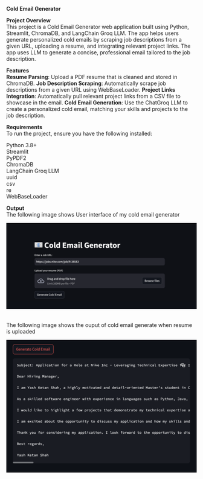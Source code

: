 **Cold Email Generator**

**Project Overview**  
This project is a Cold Email Generator web application built using Python, Streamlit, ChromaDB, and LangChain Groq LLM. The app helps users generate personalized cold emails by scraping job descriptions from a given URL, uploading a resume, and integrating relevant project links. The app uses LLM to generate a concise, professional email tailored to the job description.

**Features**  
**Resume Parsing**: Upload a PDF resume that is cleaned and stored in ChromaDB.
**Job Description Scraping**: Automatically scrape job descriptions from a given URL using WebBaseLoader.
**Project Links Integration**: Automatically pull relevant project links from a CSV file to showcase in the email.
**Cold Email Generation**: Use the ChatGroq LLM to create a personalized cold email, matching your skills and projects to the job description.

**Requirements** <br>
To run the project, ensure you have the following installed: <br>

Python 3.8+<br>
Streamlit<br>
PyPDF2<br>
ChromaDB<br>
LangChain Groq LLM<br>
uuid<br>
csv<br>
re<br>
WebBaseLoader<br>

**Output**<br>
The following image shows User interface of my cold email generator

![Cold Email Generator UI](./images/cold%20email.png)

<br>
The following image shows the ouput of cold email generate when resume is uploaded

![Ouput of my cold email generator](./images/cold%20email%20output.png)


